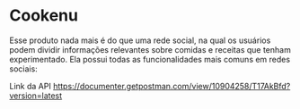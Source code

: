 # Cookenu

Esse produto nada mais é do que uma rede social, na qual os usuários podem dividir informações relevantes sobre comidas e receitas que tenham experimentado. Ela possui todas as funcionalidades mais comuns em redes sociais:

Link da API https://documenter.getpostman.com/view/10904258/T17AkBfd?version=latest
